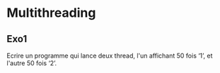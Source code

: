 Multithreading
==============

Exo1
-----
Ecrire un programme qui lance deux thread, l'un affichant 50 fois ‘1’, et l'autre 50 fois ‘2’.

